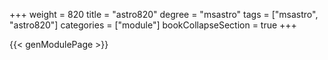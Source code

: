 +++
weight = 820
title = "astro820"
degree = "msastro"
tags = ["msastro", "astro820"]
categories = ["module"]
bookCollapseSection = true
+++

{{< genModulePage >}}
